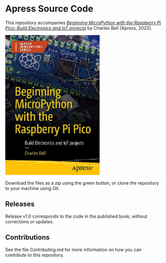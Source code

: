 # Apress Source Code

This repository accompanies [*Beginning MicroPython with the Raspberry Pi Pico: Build Electronics and IoT projects*](https://www.link.springer.com/book/10.1007/9781484272732) by Charles Bell (Apress, 2022).

[comment]: #cover
![Cover image](9781484281345.JPG)

Download the files as a zip using the green button, or clone the repository to your machine using Git.

## Releases

Release v1.0 corresponds to the code in the published book, without corrections or updates.

## Contributions

See the file Contributing.md for more information on how you can contribute to this repository.